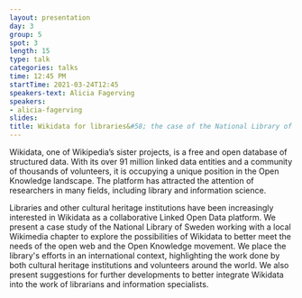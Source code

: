 ```yaml
---
layout: presentation
day: 3
group: 5
spot: 3
length: 15
type: talk
categories: talks
time: 12:45 PM
startTime: 2021-03-24T12:45
speakers-text: Alicia Fagerving
speakers:
- alicia-fagerving
slides: 
title: Wikidata for libraries&#58; the case of the National Library of Sweden
---
```

<p>Wikidata, one of Wikipedia’s sister projects, is a free and open database of structured data. With its over 91 million linked data entities and a community of thousands of volunteers, it is occupying a unique position in the Open Knowledge landscape. The platform has attracted the attention of researchers in many fields, including library and information science.</p><p></p><p>Libraries and other cultural heritage institutions have been increasingly interested in Wikidata as a collaborative Linked Open Data platform. We present a case study of the National Library of Sweden working with a local Wikimedia chapter to explore the possibilities of Wikidata to better meet the needs of the open web and the Open Knowledge movement. We place the library's efforts in an international context, highlighting the work done by both cultural heritage institutions and volunteers around the world. We also present suggestions for further developments to better integrate Wikidata into the work of librarians and information specialists.</p>